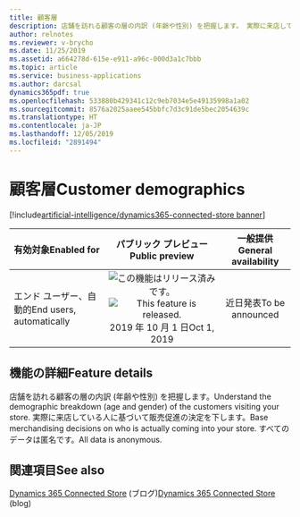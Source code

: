 ```yaml
---
title: 顧客層
description: 店舗を訪れる顧客の層の内訳 (年齢や性別) を把握します。 実際に来店している人に基づいて販売促進の決定を下します。 すべてのデータは匿名です。
author: relnotes
ms.reviewer: v-brycho
ms.date: 11/25/2019
ms.assetid: a664278d-615e-e911-a96c-000d3a1c7bbb
ms.topic: article
ms.service: business-applications
ms.author: darcsal
dynamics365pdf: true
ms.openlocfilehash: 533880b429341c12c9eb7034e5e49135998a1a02
ms.sourcegitcommit: 8576a2025aaee545bbfc7d3c91de5bec2054639c
ms.translationtype: HT
ms.contentlocale: ja-JP
ms.lasthandoff: 12/05/2019
ms.locfileid: "2891494"
---
```

# <a name="customer-demographics"></a><span data-ttu-id="e4b17-105">顧客層</span><span class="sxs-lookup"><span data-stu-id="e4b17-105">Customer demographics</span></span>
[!include[artificial-intelligence/dynamics365-connected-store banner](../includes/artificial-intelligence/dynamics365-connected-store.md)]

| <span data-ttu-id="e4b17-106">有効対象</span><span class="sxs-lookup"><span data-stu-id="e4b17-106">Enabled for</span></span>    |  <span data-ttu-id="e4b17-107">パブリック プレビュー</span><span class="sxs-lookup"><span data-stu-id="e4b17-107">Public preview</span></span> | <span data-ttu-id="e4b17-108">一般提供</span><span class="sxs-lookup"><span data-stu-id="e4b17-108">General availability</span></span> | 
| ---------- | :----------: |:----------: |
|<span data-ttu-id="e4b17-109">エンド ユーザー、自動的</span><span class="sxs-lookup"><span data-stu-id="e4b17-109">End users, automatically</span></span>|<span data-ttu-id="e4b17-110">![この機能はリリース済みです。](/dynamics365-release-plan/media/green-checkmark.png "この機能はリリース済みです。")</span><span class="sxs-lookup"><span data-stu-id="e4b17-110">![This feature is released.](/dynamics365-release-plan/media/green-checkmark.png "This feature is released.")</span></span> <span data-ttu-id="e4b17-111">2019 年 10 月 1 日</span><span class="sxs-lookup"><span data-stu-id="e4b17-111">Oct 1, 2019</span></span>| <span data-ttu-id="e4b17-112">近日発表</span><span class="sxs-lookup"><span data-stu-id="e4b17-112">To be announced</span></span>|






## <a name="feature-details"></a><span data-ttu-id="e4b17-113">機能の詳細</span><span class="sxs-lookup"><span data-stu-id="e4b17-113">Feature details</span></span>
<!--feature detail start -->
<span data-ttu-id="e4b17-114">店舗を訪れる顧客の層の内訳 (年齢や性別) を把握します。</span><span class="sxs-lookup"><span data-stu-id="e4b17-114">Understand the demographic breakdown (age and gender) of the customers visiting your store.</span></span> <span data-ttu-id="e4b17-115">実際に来店している人に基づいて販売促進の決定を下します。</span><span class="sxs-lookup"><span data-stu-id="e4b17-115">Base merchandising decisions on who is actually coming into your store.</span></span> <span data-ttu-id="e4b17-116">すべてのデータは匿名です。</span><span class="sxs-lookup"><span data-stu-id="e4b17-116">All data is anonymous.</span></span>
<!--feature detail end -->










## <a name="see-also"></a><span data-ttu-id="e4b17-117">関連項目</span><span class="sxs-lookup"><span data-stu-id="e4b17-117">See also</span></span>

<span data-ttu-id="e4b17-118">[Dynamics 365 Connected Store](https://community.dynamics.com/365/connectedstore/) (ブログ)</span><span class="sxs-lookup"><span data-stu-id="e4b17-118">[Dynamics 365 Connected Store](https://community.dynamics.com/365/connectedstore/) (blog)</span></span>

